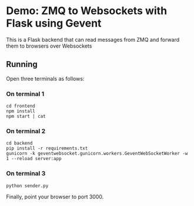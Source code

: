 # Demo: ZMQ to Websockets with Flask using Gevent

This is a Flask backend that can read messages from ZMQ and forward them to browsers over Websockets

## Running
Open three terminals as follows:

### On terminal 1
```
cd frontend
npm install
npm start | cat
```

### On terminal 2
```
cd backend
pip install -r requirements.txt
gunicorn -k geventwebsocket.gunicorn.workers.GeventWebSocketWorker -w 1 --reload server:app

```

### On terminal 3
```
python sender.py
```


Finally, point your browser to port 3000.